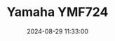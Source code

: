 ---
layout: post
title: Yamaha YMF724
summary: 
date: '2024-08-29 11:33:00'
#tags: [Audio, PC, Sound Cards, Yamaha]
---